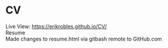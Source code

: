 # CV
Live View: https://erikrobles.github.io/CV/
<br>
Resume<br>
Made changes to resume.html via gitbash remote to GitHub.com
